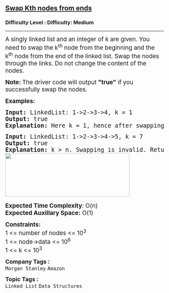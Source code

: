 <h2><a href="https://www.geeksforgeeks.org/problems/swap-kth-node-from-beginning-and-kth-node-from-end-in-a-singly-linked-list/1?page=1&difficulty=Medium&status=unsolved&sortBy=submissions">Swap Kth nodes from ends</a></h2><h3>Difficulty Level : Difficulty: Medium</h3><hr><div class="problems_problem_content__Xm_eO"><p><span style="font-size: 14pt;">A singly linked list and an integer of k are given. You need to swap the k<sup>th</sup> node from the beginning and the k<sup>th</sup> node from the end of the linked list. Swap the nodes through the links. Do&nbsp;not change&nbsp;the content of the nodes.</span></p>
<p><span style="font-size: 14pt;"><strong>Note:&nbsp;</strong>The driver code will output <strong>"true"</strong> if you successfully swap the nodes.</span></p>
<p><span style="font-size: 14pt;"><strong>Examples:</strong></span></p>
<pre><span style="font-size: 14pt;"><strong>Input: </strong>LinkedList: 1-&gt;2-&gt;3-&gt;4, k = 1
<strong>Output: </strong>true<strong>
Explanation: </strong>Here k = 1, hence after swapping the 1st node from the beginning and end the new list will be 4-&gt;2-&gt;3-&gt;1. </span></pre>
<pre><span style="font-size: 14pt;"><strong>Input: </strong>LinkedList: 1-&gt;2-&gt;3-&gt;4-&gt;5, k = 7
<strong>Output: </strong>true<strong>
Explanation: </strong>k &gt; n. Swapping is invalid. Return the head node as it is.<br><img src="https://media.geeksforgeeks.org/img-practice/prod/addEditProblem/701070/Web/Other/blobid1_1722511116.png" width="395" height="138"> </span></pre>
<p><span style="font-size: 14pt;"><strong>Expected Time Complexity</strong>: O(n)<br><strong>Expected Auxillary Space:</strong> O(1)</span></p>
<p><span style="font-size: 14pt;"><strong>Constraints:</strong></span><br><span style="font-size: 14pt;"><span style="font-size: 14pt;">1 &lt;= number of nodes &lt;= 10</span><sup>3<br></sup></span><span style="font-size: 14pt;"><span style="font-size: 18.6667px;">1 &lt;= node-&gt;data &lt;= 10<sup>6<br></sup></span></span><span style="font-size: 14pt;">1 &lt;= k &lt;= 10<sup>3</sup></span></p></div><p><span style=font-size:18px><strong>Company Tags : </strong><br><code>Morgan Stanley</code>&nbsp;<code>Amazon</code>&nbsp;<br><p><span style=font-size:18px><strong>Topic Tags : </strong><br><code>Linked List</code>&nbsp;<code>Data Structures</code>&nbsp;